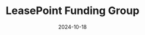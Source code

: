 ---  
layout: startup_page  
title: "LeasePoint Funding Group"  
id: "leasepoint.com"  
permalink: "/leasepointfundinggroupleasepoint.com10182024/"  
website: "http://www.leasepoint.com/"  
funding_round: ""  
funding_amount: "$40M"  
investors: "Altriarch Asset Management"  
about: "LeasePoint Funding Group is a fintech company simplifying the equipment financing process for businesses across the U.S. They use a proprietary loan origination and servicing platform with automated underwriting and same-day funding to provide fast, flexible capital solutions to business owners. LeasePoint's platform can underwrite, originate, and service transactions up to $300k."  
markets: "Fintech, Equipment Financing"  
hq: "Austin, Texas, United States"  
founded_year: "2016"  
linkedin: "https://www.linkedin.com/company/leasepoint-funding-group"  
twitter: ""  
instagram: ""  
facebook: "https://www.facebook.com/leasepointfg"  
crunchbase: "https://www.crunchbase.com/organization/leasepoint-funding-group"  
pitchbook: ""  

date_display: "18-Oct-2024"  
date: "2024-10-18"

# SEO Optimization  
meta_title: "LeasePoint Funding Group -  Funding ($40M)"  
meta_description: "LeasePoint Funding Group, LeasePoint Funding Group is a fintech company simplifying the equipment financing process for businesses across the U.S. They use a proprietary loan o..."  
meta_keywords: "LeasePoint Funding Group, Fintech, Equipment Financing,  funding"  
canonical_url: "https://startup.projectstartups.com/leasepointfundinggroupleasepoint.com10182024/"  
---